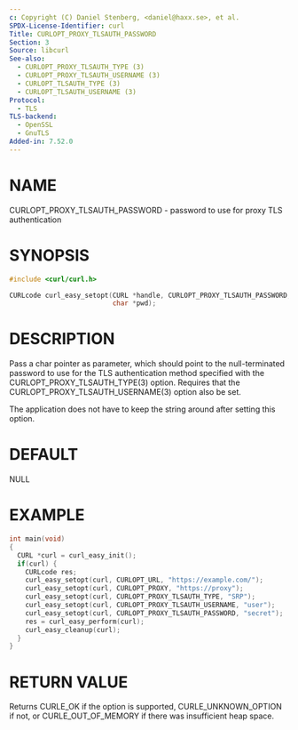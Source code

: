 ```yaml
---
c: Copyright (C) Daniel Stenberg, <daniel@haxx.se>, et al.
SPDX-License-Identifier: curl
Title: CURLOPT_PROXY_TLSAUTH_PASSWORD
Section: 3
Source: libcurl
See-also:
  - CURLOPT_PROXY_TLSAUTH_TYPE (3)
  - CURLOPT_PROXY_TLSAUTH_USERNAME (3)
  - CURLOPT_TLSAUTH_TYPE (3)
  - CURLOPT_TLSAUTH_USERNAME (3)
Protocol:
  - TLS
TLS-backend:
  - OpenSSL
  - GnuTLS
Added-in: 7.52.0
---
```


# NAME

CURLOPT_PROXY_TLSAUTH_PASSWORD - password to use for proxy TLS authentication

# SYNOPSIS

~~~c
#include <curl/curl.h>

CURLcode curl_easy_setopt(CURL *handle, CURLOPT_PROXY_TLSAUTH_PASSWORD,
                          char *pwd);
~~~

# DESCRIPTION

Pass a char pointer as parameter, which should point to the null-terminated
password to use for the TLS authentication method specified with the
CURLOPT_PROXY_TLSAUTH_TYPE(3) option. Requires that the
CURLOPT_PROXY_TLSAUTH_USERNAME(3) option also be set.

The application does not have to keep the string around after setting this
option.

# DEFAULT

NULL

# EXAMPLE

~~~c
int main(void)
{
  CURL *curl = curl_easy_init();
  if(curl) {
    CURLcode res;
    curl_easy_setopt(curl, CURLOPT_URL, "https://example.com/");
    curl_easy_setopt(curl, CURLOPT_PROXY, "https://proxy");
    curl_easy_setopt(curl, CURLOPT_PROXY_TLSAUTH_TYPE, "SRP");
    curl_easy_setopt(curl, CURLOPT_PROXY_TLSAUTH_USERNAME, "user");
    curl_easy_setopt(curl, CURLOPT_PROXY_TLSAUTH_PASSWORD, "secret");
    res = curl_easy_perform(curl);
    curl_easy_cleanup(curl);
  }
}
~~~

# RETURN VALUE

Returns CURLE_OK if the option is supported, CURLE_UNKNOWN_OPTION if not, or
CURLE_OUT_OF_MEMORY if there was insufficient heap space.
